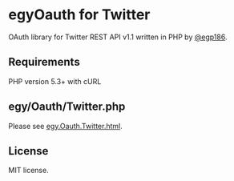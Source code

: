 # egyOauth for Twitter

OAuth library for Twitter REST API v1.1 written in PHP by [@egp186](http://twitter.com/egp186).

## Requirements

PHP version 5.3+ with cURL

## egy/Oauth/Twitter.php

Please see [egy.Oauth.Twitter.html](http://egy186.github.io/docs/php/egy.Oauth.Twitter.html).

## License

MIT license.